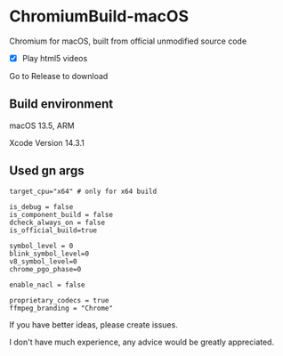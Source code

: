 # ChromiumBuild-macOS

Chromium for macOS, built from official unmodified source code

- [x] Play html5 videos

Go to Release to download

## Build environment

macOS 13.5, ARM

Xcode Version 14.3.1

## Used gn args

```args
target_cpu="x64" # only for x64 build

is_debug = false
is_component_build = false
dcheck_always_on = false
is_official_build=true

symbol_level = 0
blink_symbol_level=0
v8_symbol_level=0
chrome_pgo_phase=0

enable_nacl = false

proprietary_codecs = true
ffmpeg_branding = "Chrome"
```

If you have better ideas, please create issues.

I don't have much experience, any advice would be greatly appreciated.
